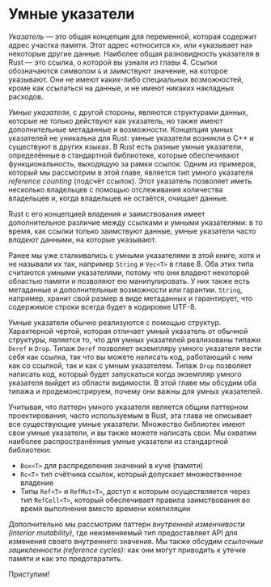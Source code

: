 # Умные указатели

*Указатель* — это общая концепция для переменной, которая содержит адрес участка памяти. Этот адрес «относится к», или «указывает на» некоторые другие данные. Наиболее общая разновидность указателя в Rust — это ссылка, о которой вы узнали из главы 4. Ссылки обозначаются символом `&` и заимствуют значение, на которое указывают. Они не имеют каких-либо специальных возможностей, кроме как ссылаться на данные, и не имеют никаких накладных расходов.

*Умные указатели*, с другой стороны, являются структурами данных, которые не только действуют как указатель, но также имеют дополнительные метаданные и возможности. Концепция умных указателей не уникальна для Rust: умные указатели возникли в C++ и существуют в других языках. В Rust есть разные умные указатели, определённые в стандартной библиотеке, которые обеспечивают функциональность, выходящую за рамки ссылок. Одним из примеров, который мы рассмотрим в этой главе, является тип умного указателя *reference counting* (подсчёт ссылок). Этот указатель позволяет иметь несколько владельцев с помощью отслеживания количества владельцев и, когда владельцев не остаётся, очищает данные.

Rust с его концепцией владения и заимствования имеет дополнительное различие между ссылками и умными указателями: в то время, как ссылки только заимствуют данные, умные указатели часто *владеют* данными, на которые указывают.

Ранее мы уже сталкивались с умными указателями в этой книге, хотя и не называли их так, например `String` и `Vec<T>` в главе 8. Оба этих типа считаются умными указателями, потому что они владеют некоторой областью памяти и позволяют ею манипулировать. У них также есть метаданные и дополнительные возможности или гарантии. `String`, например, хранит свой размер в виде метаданных и гарантирует, что содержимое строки всегда будет в кодировке UTF-8.

Умные указатели обычно реализуются с помощью структур. Характерной чертой, которая отличает умный указатель от обычной структуры, является то, что для умных указателей реализованы типажи `Deref` и `Drop`. Типаж `Deref` позволяет экземпляру умного указателя вести себя как ссылка, так что вы можете написать код, работающий с ним как со ссылкой, так и как с умным указателем. Типаж `Drop` позволяет написать код, который будет запускаться когда экземпляр умного указателя выйдет из области видимости. В этой главе мы обсудим оба типажа и продемонстрируем, почему они важны для умных указателей.

Учитывая, что паттерн умного указателя является общим паттерном проектирования, часто используемым в Rust, эта глава не описывает все существующие умные указатели. Множество библиотек имеют свои умные указатели, и вы также можете написать свои. Мы охватим наиболее распространённые умные указатели из стандартной библиотеки:

- `Box<T>` для распределения значений в куче (памяти)
- `Rc<T>` тип счётчика ссылок, который допускает множественное владение
- Типы `Ref<T>` и `RefMut<T>`, доступ к которым осуществляется через тип `RefCell<T>`, который обеспечивает правила заимствования во время выполнения вместо времени компиляции

Дополнительно мы рассмотрим паттерн *внутренней изменчивости (interior mutability)*, где неизменяемый тип предоставляет API для изменения своего внутреннего значения. Мы также обсудим *ссылочные зацикленности (reference cycles)*: как они могут приводить к утечке памяти и как это предотвратить.

Приступим!
